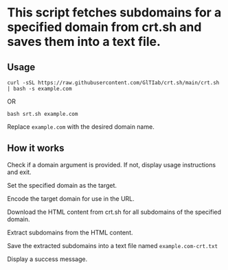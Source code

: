 # This script fetches subdomains for a specified domain from crt.sh and saves them into a text file.
## Usage

`curl -sSL https://raw.githubusercontent.com/GlTIab/crt.sh/main/crt.sh | bash -s example.com`

OR

`bash srt.sh example.com`

Replace `example.com` with the desired domain name.

## How it works
Check if a domain argument is provided. If not, display usage instructions and exit.

Set the specified domain as the target.

Encode the target domain for use in the URL.

Download the HTML content from crt.sh for all subdomains of the specified domain.

Extract subdomains from the HTML content.

Save the extracted subdomains into a text file named `example.com-crt.txt`

Display a success message.
